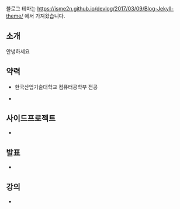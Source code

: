블로그 테마는 https://isme2n.github.io/devlog/2017/03/09/Blog-Jekyll-theme/ 에서 가져왔습니다.

## 소개

안녕하세요

## 약력

- 한국산업기술대학교 컴퓨터공학부 전공

- 

## 사이드프로젝트

- 

## 발표

- 

## 강의

- 